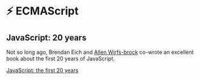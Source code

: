# ⚡ ECMAScript

## JavaScript: 20 years

Not so long ago, Brendan Eich and [Allen Wirfs-brock](http://www.wirfs-brock.com/allen/about) co-wrote an excellent book about the first 20 years of JavaScript.

[JavaScript: the first 20 years](https://dl.acm.org/doi/10.1145/3386327)
